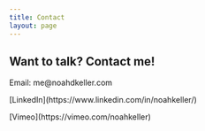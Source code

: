 ```yaml
---
title: Contact
layout: page
---
```


<h2>Want to talk? Contact me!</h2>
<p>Email: me@noahdkeller.com</p>
<p>[LinkedIn](https://www.linkedin.com/in/noahkeller/)</p>
<p>[Vimeo](https://vimeo.com/noahkeller)</p>
